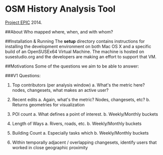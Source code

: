 OSM History Analysis Tool
=========================

[Project EPIC](http://epic.cs.colorado.edu) 2014.

##About
Who mapped where, when, and with whom?


##Installation & Running
The **setup** directory contains instructions for installing the development environment on both Mac OS X and a specific build of an OpenSUSEx64 Virtual Machine.  The machine is hosted on susestudio.org and the developers are making an effort to support that VM.


##Motivations
Some of the questions we aim to be able to answer:

###V1 Questions:
1. Top contributors (per analysis window)
	a. 	What's the metric here?  nodes, changesets, what makes an active user?
	
2. Recent edits
	a. Again, what's the metric? Nodes, changesets, etc?
	b. Returns geometries for visualization

3. POI count
	a. What defines a point of interest.
	b. Weekly/Monthly buckets

4. Length of Ways
	a. Rivers, roads, etc.
	b. Weekly/Monthly buckets

5. Building Count
	a. Especially tasks which
	b. Weekly/Monthly buckets

6. Within temporally adjacent / overlapping changesets, identify users that worked in close geographic proximity